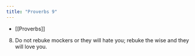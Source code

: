 ```yaml
---
title: "Proverbs 9"
---
```


- [[Proverbs]]
8. Do not rebuke mockers or they will hate you; rebuke the wise and they will love you.
